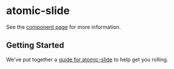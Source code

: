 atomic-slide
================

See the [component page](http://bengfarrell.github.io/atomic-slide) for more information.

## Getting Started

We've put together a [guide for atomic-slide](http://www.polymer-project.org/docs/start/reusableelements.html) to help get you rolling.
